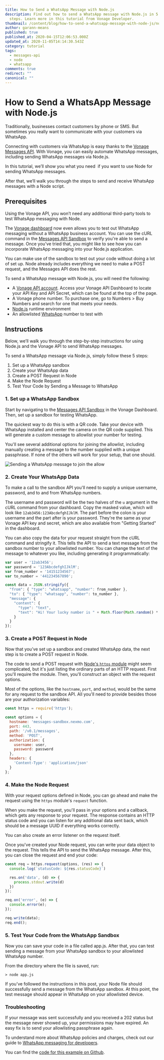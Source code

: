 ```yaml
---
title: How to Send a WhatsApp Message with Node.js
description: Find out how to send a WhatsApp message with Node.js in 5 simple
  steps. Learn more in this tutorial from Vonage Developer.
thumbnail: /content/blog/how-to-send-a-whatsapp-message-with-node-js/node-js_whatsapp.png
author: garann-means
published: true
published_at: 2020-04-15T12:06:53.000Z
updated_at: 2020-11-05T14:14:30.543Z
category: tutorial
tags:
  - messages-api
  - node
  - whatsapp
comments: true
redirect: ""
canonical: ""
---
```

# How to Send a WhatsApp Message with Node.js

Traditionally, businesses contact customers by phone or SMS. But sometimes you really want to communicate with your customers via WhatsApp. 

Connecting with customers via WhatsApp is easy thanks to the [Vonage Messages API](https://developer.vonage.com/en/messages/overview). With Vonage, you can easily automate WhatsApp messages, including sending WhatsApp messages via Node.js. 

In this tutorial, we’ll show you what you need  if you want to use Node for sending WhatsApp messages. 

After that, we’ll walk you through the steps to send and receive WhatsApp messages with a Node script.

## Prerequisites

Using the Vonage API, you won’t need any additional third-party tools to test WhatsApp messaging with Node. 

The [Vonage dashboard](https://developer.vonage.com/en/account/guides/dashboard-management) now even allows you to test out WhatsApp messaging without a WhatsApp business account. You can use the cURL command in the [Messages API Sandbox](https://developer.vonage.com/en/messages/concepts/messages-api-sandbox) to verify you're able to send a message. Once you've tried that, you might like to see how you can incorporate WhatsApp messaging into your Node.js application.

You can make use of the sandbox to test out your code without doing a lot of set up. Node already includes everything we need to make a POST request, and the Messages API does the rest. 

To send a WhatsApp message with Node.js, you will need the following:

* A [Vonage API account](https://developer.vonage.com/sign-up). Access your Vonage API Dashboard to locate your API Key and API Secret, which can be found at the top of the page.
* A Vonage phone number. To purchase one, go to Numbers > Buy Numbers and search for one that meets your needs.
* [Node.js](https://nodejs.org/) runtime environment
* An allowlisted [WhatsApp](https://www.whatsapp.com/) number to test with

## Instructions

Below, we’ll walk you through the step-by-step instructions for using Node.js and the Vonage API to send WhatsApp messages.

To send a WhatsApp message via Node.js, simply follow these 5 steps:

1. Set up a WhatsApp sandbox
2. Create your WhatsApp data
3. Create a POST Request in Node
4. Make the Node Request
5. Test Your Code by Sending a Message to WhatsApp

### **1. Set up a WhatsApp Sandbox**

Start by navigating to the [Messages API Sandbox](https://developer.vonage.com/en/messages/concepts/messages-api-sandbox) in the Vonage Dashboard. Then, set up a sandbox for testing WhatsApp.

The quickest way to do this is with a QR code. Take your device with WhatsApp installed and center the camera on the QR code supplied. This will generate a custom message to allowlist your number for testing.

You'll see several additional options for joining the allowlist, including manually creating a message to the number supplied with a unique passphrase. If none of the others will work for your setup, that one should.

![Sending a WhatsApp message to join the allow](/content/blog/how-to-send-a-whatsapp-message-with-node-js/whatsapp-whitelisting.jpeg "Sending a WhatsApp message to join the allow")

### **2. Create Your WhatsApp Data**

To make a call to the sandbox API you'll need to supply a unique username, password, and to and from WhatsApp numbers. 

The username and password will be the two halves of the `u` argument in the cURL command from your dashboard. Copy the masked value, which will look like `12ab3456:123AbcdefghIJklM`. The part before the colon is your username and the part after is your password. They're the same as your Vonage API key and secret, which are also available from "Getting Started" in the dashboard.

You can also copy the data for your request straight from the cURL command and stringify it. This tells the API to send a text message from the sandbox number to your allowlisted number. You can change the text of the message to whatever you like, including generating it programmatically:

```javascript
var user = '12ab3456';
var password = '123AbcdefghIJklM';
var from_number = '14151234567';
var to_number = '441234567890';

const data = JSON.stringify({
  "from": { "type": "whatsapp", "number": from_number },
  "to": { "type": "whatsapp", "number": to_number },
  "message": {
    "content": {
      "type": "text",
      "text": "Hi! Your lucky number is " + Math.floor(Math.random() * 100)
    }
  }
});
```

### **3. Create a POST Request in Node**

Now that you’ve set up a sandbox and created WhatsApp data, the next step is to create a POST request in Node.

The code to send a POST request with [Node's `https` module](https://nodejs.org/api/https.html) might seem complicated, but it's just listing the ordinary parts of an HTTP request. First you'll require the module. Then, you'll construct an object with the request options. 

Most of the options, like the `hostname`, `port`, and `method`, would be the same for any request to the sandbox API. All you'll need to provide besides those are your authorization variables:

```javascript
const https = require('https');

const options = {
  hostname: 'messages-sandbox.nexmo.com',
  port: 443,
  path: '/v0.1/messages',
  method: 'POST',
  authorization: {
    username: user,
    password: password
  },
  headers: {
    'Content-Type': 'application/json'
  }
};
```

### **4. Make the Node Request**

With your request options defined in Node, you can go ahead and make the request using the `https` module's `request` function. 

When you make the request, you'll pass in your options and a callback, which gets any response to your request. The response contains an HTTP status code and you can listen for any additional data sent back, which should be a message UUID if everything works correctly. 

You can also create an error listener on the request itself.

Once you've created your Node request, you can write your data object to the request. This tells the API to send the WhatsApp message. After this, you can close the request and end your code:

```javascript
const req = https.request(options, (res) => {
  console.log(`statusCode: ${res.statusCode}`)

  res.on('data', (d) => {
    process.stdout.write(d)
  })
});

req.on('error', (e) => {
  console.error(e);
});

req.write(data);
req.end();
```

### **5. Test Your Code from the WhatsApp Sandbox**

Now you can save your code in a file called app.js. After that, you can test sending a message from your WhatsApp sandbox to your allowlisted WhatsApp number.

From the directory where the file is saved, run:

```shell
> node app.js
```

If you’ve followed the instructions in this post, your Node file should successfully send a message from the WhatsApp sandbox. At this point, the test message should appear in WhatsApp on your allowlisted device.

### Troubleshooting

If your message was sent successfully and you received a 202 status but the message never showed up, your permissions may have expired. An easy fix is to send your allowlisting passphrase again.

To understand more about WhatsApp policies and charges, check out our guide to [WhatsApp messaging for developers](https://developer.vonage.com/en/messages/concepts/whatsapp).

You can find the [code for this example on Github](https://github.com/nexmo-community/send-whatsapp-with-node/).